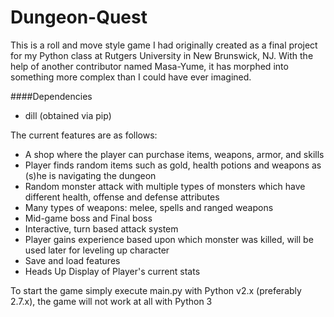 # Dungeon-Quest

This is a roll and move style game I had originally created as a final project for my Python class at Rutgers University in New Brunswick,  NJ.
With the help of another contributor named Masa-Yume, it has morphed into something more complex than I could have ever imagined.

####Dependencies
* dill (obtained via pip)

The current features are as follows:

* A shop where the player can purchase items, weapons, armor, and skills
* Player finds random items such as gold, health potions and weapons as (s)he is navigating the dungeon
* Random monster attack with multiple types of monsters which have different health, offense and defense attributes
* Many types of weapons: melee, spells and ranged weapons
* Mid-game boss and Final boss
* Interactive, turn based attack system
* Player gains experience based upon which monster was killed, will be used later for leveling up character
* Save and load features
* Heads Up Display of Player's current stats

To start the game simply execute main.py with Python v2.x (preferably 2.7.x), the game will not work at all with Python 3
